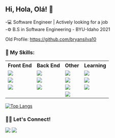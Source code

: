 ## Hi, Hola, Olá! 👋

<!--
**bryansilva10/bryansilva10** is a ✨ _special_ ✨ repository because its `README.md` (this file) appears on your GitHub profile.

Here are some ideas to get you started:

- 🔭 I’m currently working on ..
- 🌱 I’m currently learning ...
- 👯 I’m looking to collaborate on ...
- 🤔 I’m looking for help with ...
- 💬 Ask me about ...
- 📫 How to reach me: ...
- 😄 Pronouns: ...
- ⚡ Fun fact: ...
-->

-💻 Software Engineer | Actively looking for a job <br>
-⚙️  B.S in Software Engineering - BYU-Idaho 2021

Old Profile: https://github.com/bryansilva10

### 🚀 My Skills:
<table style="width:100%">
  <tr>
    <th>Front End</th>
    <th>Back End</th> 
    <th>Other</th>
    <th>Learning</th>
  </tr>
  <tr>
    <td><img src="https://img.shields.io/badge/vue-%234FC08D.svg?&style=for-the-badge&logo=vue.js&logoColor=white"></td>
    <td><img src="https://img.shields.io/badge/mongodb-%2347A248.svg?&style=for-the-badge&logo=mongodb&logoColor=white"></td>
    <td><img src="https://img.shields.io/badge/git-%23F05032.svg?&style=for-the-badge&logo=git&logoColor=white"></td>
    <td><img src="https://img.shields.io/badge/ci/cd-%23F05032.svg?&style=for-the-badge&logo=ci/cd&logoColor=white"></td>
  </tr>
  <tr>
<!--     <td><img src="https://img.shields.io/badge/css3-%231572B6.svg?&style=for-the-badge&logo=css3&logoColor=white"></td> -->
    <td><img src="https://img.shields.io/badge/sass-%23CC6699.svg?&style=for-the-badge&logo=sass&logoColor=white"></td>
    <td><img src="https://img.shields.io/badge/node.js-%23339933.svg?&style=for-the-badge&logo=node.js&logoColor=white"></td>
    <td><img src="https://img.shields.io/badge/github-%23181717.svg?&style=for-the-badge&logo=github&logoColor=white"></td>
    <td><img src="https://img.shields.io/badge/typescript-%23DD0031.svg?&style=for-the-badge&logo=typescript&logoColor=white"></td>
<!--     <td><img src="https://img.shields.io/badge/typeorm-%23181717.svg?&style=for-the-badge&logo=typeorm&logoColor=white"></td> -->
  </tr>
  <tr>
    <td><img src="https://img.shields.io/badge/vuex-%234FC08D.svg?&style=for-the-badge&logo=vuex&logoColor=white"></td>
    <td><img src="https://img.shields.io/badge/jest-%23CB3837.svg?&style=for-the-badge&logo=jest&logoColor=white"></td>
    <td><img src="https://img.shields.io/badge/gitlab-%23181717.svg?&style=for-the-badge&logo=gitlab&logoColor=white"></td>
    <td><img src="https://img.shields.io/badge/npm-%23CB3837.svg?&style=for-the-badge&logo=npm&logoColor=white"></td>
  </tr>
  <tr>
<!--     <td><img src="https://img.shields.io/badge/nestjs-%23CB3837.svg?&style=for-the-badge&logo=nestjs&logoColor=white"></td> -->
    <td></td>
    <td></td>
    <td><img src="https://img.shields.io/badge/vsCode-%23007ACC.svg?&style=for-the-badge&logo=visualstudiocode&logoColor=white"></td>
    <td></td>
  </tr>
</table>

[![Top Langs](https://github-readme-stats.vercel.app/api/top-langs/?username=bryanguillenlds&theme=vue-dark)](https://github.com/anuraghazra/github-readme-stats)

### 🤝🏽 Let's Connect!
<a href="https://www.linkedin.com/in/bryanguillen/"><img src="https://img.shields.io/badge/linkedin-%230077B5.svg?&style=for-the-badge&logo=linkedin&logoColor=white"></a> <a href="https://twitter.com/BryanGuillenS"><img src="https://img.shields.io/badge/twitter-%231DA1F2.svg?&style=for-the-badge&logo=twitter&logoColor=white"></a>
